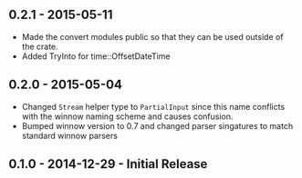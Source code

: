 ## 0.2.1 - 2015-05-11
* Made the convert modules public so that they can be used outside of the crate.
* Added TryInto for time::OffsetDateTime

## 0.2.0 - 2015-05-04
* Changed `Stream` helper type to `PartialInput` since this name conflicts with the winnow naming scheme and causes confusion.
* Bumped winnow version to 0.7 and changed parser singatures to match standard winnow parsers

## 0.1.0 - 2014-12-29 - Initial Release
